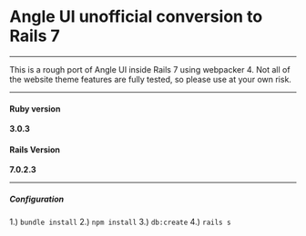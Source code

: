 # Angle UI unofficial conversion to Rails 7
------------

This is a rough port of Angle UI inside Rails 7 using webpacker 4.
Not all of the website theme features are fully tested, so please use at your own risk.

------------


#### Ruby version
**3.0.3**

#### Rails Version
**7.0.2.3**


------------


#####  Configuration
1.) `bundle install`
2.) `npm install`
3.) `db:create`
4.) `rails s`

